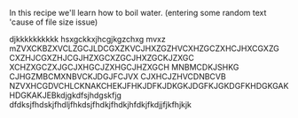 In this recipe we'll learn how to boil water.
(entering some random text 'cause of file size issue)



djkkkkkkkkkk
hsxgckkxjhcgjkgzchxg mvxz mZVXCKBZXVCLZGCJLDCGXZKVCJHXZGZHVCXHZGCZXHCJHXCGXZG
CXZHJCGXZHJCGJHZXGCXZGCJHXZGCKJZXGC
XCHZXGCZXJGCJXHGCJZXHGCJHZXGCH MNBMCDKJSHKG
CJHGZMBCMXNBVCKJDGJFCJVX
CJXHCJZHVCDNBCVB NZVXHCGDVCHLCKNAKCHEKJFHKJDFKJDKGKJDGFKJGKDGFKHDGKGAKHDGKAKJEBkdjgkdfsjhdgskfjg
dfdksjfhdskjfhdljfhkdsjfhdkjfhdkjhfdkjfkdjjfjkfhjkjk